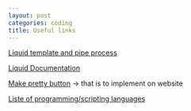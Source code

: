 ```yaml
---
layout: post
categories: coding
title: Useful links
---
```


[Liquid template and pipe process](https://shopify.github.io/liquid/filters/join/)

[Liquid Documentation](https://blog.webjeda.com/jekyll-liquid/)

[Make pretty button](https://fvsch.com/styling-buttons) -> that is to implement on website

[Liste of programming/scripting languages](https://kinsta.com/blog/scripting-languages/)
